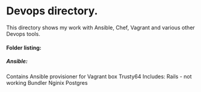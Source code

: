 # Devops directory. 

This directory shows my work with Ansible, Chef, Vagrant and various other Devops tools. 

#### Folder listing:
##### Ansible: 
Contains Ansible provisioner for Vagrant box Trusty64
Includes:
Rails - not working
Bundler
Nginix
Postgres

